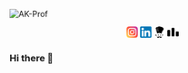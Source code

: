 ![AK-Prof](https://user-images.githubusercontent.com/54282666/126887713-1344fa1c-0edf-4f90-847b-da222f6d66e1.png)

<p align="center">
  <a href="https://www.instagram.com/hmm_me_aman/"><img src="img/instagram.png" alt="Instagram" width="20px" height="20px"></img></a>
  <img src="img/linkedin.png" alt="Instagram" width="20px" height="20px"></img>
  <img src="img/codechef-1324440139527402917_512.png" alt="Instagram" width="20px" height="20px"></img>
  <img src="img/codeforces-1324440139959685960_512.png" alt="Instagram" width="20px" height="20px"></img>
</p>
<!-- ![instagram](https://user-images.githubusercontent.com/54282666/126887905-3cbf0d39-b71a-4f40-a468-9e39bfa6284a.png) -->

### Hi there 👋

<!--
**AmanKrr/AmanKrr** is a ✨ _special_ ✨ repository because its `README.md` (this file) appears on your GitHub profile.

Here are some ideas to get you started:

- 🔭 I’m currently working on ...
- 🌱 I’m currently learning ...
- 👯 I’m looking to collaborate on ...
- 🤔 I’m looking for help with ...
- 💬 Ask me about ...
- 📫 How to reach me: ...
- 😄 Pronouns: ...
- ⚡ Fun fact: ...
-->
